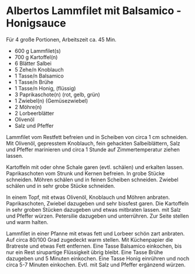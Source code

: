 Albertos Lammfilet mit Balsamico - Honigsauce
==============

Für 4 große Portionen, Arbeitszeit ca. 45 Min.

* 600 g	Lammfilet(s)
* 700 g	Kartoffel(n)
* 6 Blätter	Salbei
* 5 Zehe/n	Knoblauch
* 1 Tasse/n	Balsamico
* 1 Tasse/n	Brühe
* 1 Tasse/n	Honig, (flüssig)
* 3 Paprikaschote(n) (rot, gelb, grün)
* 1 Zwiebel(n) (Gemüsezwiebel)
* 2 Möhre(n)
* 2 Lorbeerblätter
* Olivenöl
* Salz und Pfeffer


Lammfilet vom Restfett befreien und in Scheiben von circa 1 cm schneiden. Mit Olivenöl, gepresstem Knoblauch, fein gehackten Salbeiblättern, Salz und Pfeffer marinieren und circa 1 Stunde auf Zimmertemperatur ziehen lassen. 

Kartoffeln mit oder ohne Schale garen (evtl. schälen) und erkalten lassen. 
Paprikaschoten vom Strunk und Kernen befreien. In grobe Stücke schneiden. Möhren schälen und in feinen Scheiben schneiden. Zwiebel schälen und in sehr grobe Stücke schneiden. 

In einem Topf, mit etwas Olivenöl, Knoblauch und Möhren anbraten. Paprikaschoten, Zwiebel dazugeben und sehr bissfest garen. Die Kartoffeln in sehr groben Stücken dazugeben und etwas mitbraten lassen. mit Salz und Pfeffer würzen. Petersilie dazugeben und unterrühren. Zur Seite stellen und warm halten. 

Lammfilet in einer Pfanne mit etwas fett und Lorbeer schön zart anbraten. Auf circa 80/100 Grad zugedeckt warm stellen. Mit Küchenpapier die Bratreste und etwas Fett entfernen. 
Eine Tasse Balsamico einkochen, bis nur ein Rest sirupartige Flüssigkeit übrig bleibt. Eine Tasse Brühe dazugeben und 5 Minuten einkochen. Eine Tasse Honig einrühren und noch circa 5-7 Minuten einkochen. Evtl. mit Salz und Pfeffer ergänzend würzen.
